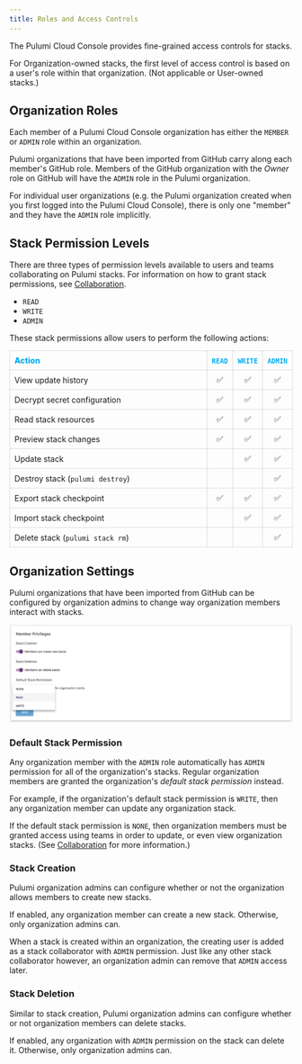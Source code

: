 ```yaml
---
title: Roles and Access Controls
---
```


The Pulumi Cloud Console provides fine-grained access controls for stacks.

For Organization-owned stacks, the first level of access control is based on a
user's role within that organization. (Not applicable or User-owned stacks.)

## Organization Roles

Each member of a Pulumi Cloud Console organization has either the `MEMBER` or
`ADMIN` role within an organization.

Pulumi organizations that have been imported from GitHub carry along each
member's GitHub role. Members of the GitHub organization with the _Owner_
role on GitHub will have the `ADMIN` role in the Pulumi organization.

For individual user organizations (e.g. the Pulumi organization created when
you first logged into the Pulumi Cloud Console), there is only one "member" and
they have the `ADMIN` role implicitly.

## Stack Permission Levels

There are three types of permission levels available to users and teams
collaborating on Pulumi stacks. For information on how to grant stack
permissions, see [Collaboration](./collaboration.html).

- `READ`
- `WRITE`
- `ADMIN`

<style>
td, th {
    padding: 8px 8px;
    text-align: center;
    border: 1px solid rgba(0,0,0,0.13);
}

thead tr th {
    color: #00acf2;  /* $primary2, blue */
    font-weight: 800;
}

thead tr th:first-child {
    text-align: left;
}

tbody tr td {
    width: 30px;
}

tbody tr td:first-child {
    text-align: left;
    width: 500px;
}
</style>

These stack permissions allow users to perform the following actions:

| Action | `READ` | `WRITE` | `ADMIN` |
|--------|--------|---------|---------|
| View update history | ✅ | ✅ | ✅ |
| Decrypt secret configuration | ✅ | ✅ | ✅ |
| Read stack resources | ✅ | ✅ | ✅ |
| Preview stack changes | ✅ | ✅ | ✅ |
| Update stack | | ✅ | ✅ |
| Destroy stack (`pulumi destroy`) | |   | ✅ |
| Export stack checkpoint | ✅ | ✅ | ✅ |
| Import stack checkpoint |  | ✅ | ✅ |
| Delete stack (`pulumi stack rm`) | | | ✅ |

## Organization Settings

Pulumi organizations that have been imported from GitHub can be configured by
organization admins to change way organization members interact with stacks.

![Organization settings](../../images/reference/service/org-settings-card.png)

### Default Stack Permission

Any organization member with the `ADMIN` role automatically has `ADMIN`
permission for all of the organization's stacks. Regular organization members
are granted the organization's _default stack permission_ instead.

For example, if the organization's default stack permission is `WRITE`, then
any organization member can update any organization stack.

If the default stack permission is `NONE`, then organization members must be
granted access using teams in order to update, or even view organization
stacks. (See [Collaboration](./collaboration.html) for more information.)

### Stack Creation

Pulumi organization admins can configure whether or not the organization
allows members to create new stacks.

If enabled, any organization member can create a new stack. Otherwise, only
organization admins can.

When a stack is created within an organization, the creating user is added as
a stack collaborator with `ADMIN` permission. Just like any other stack
collaborator however, an organization admin can remove that `ADMIN` access
later.

### Stack Deletion

Similar to stack creation, Pulumi organization admins can configure whether
or not organization members can delete stacks.

If enabled, any organization with `ADMIN` permission on the stack can delete
it. Otherwise, only organization admins can.
